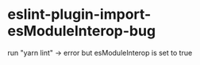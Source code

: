 # eslint-plugin-import-esModuleInterop-bug
run "yarn lint" -> error but esModuleInterop is set to true
